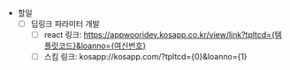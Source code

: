- 할일
	- [ ] 딥링크 파라미터 개발
		- [ ] react 링크: https://appwooridev.kosapp.co.kr/view/link?tpltcd={템플릿코드}&loanno={여신번호}
		- [ ] 스킴 링크: kosapp://kosapp.com/?tpltcd={0}&loanno={1}